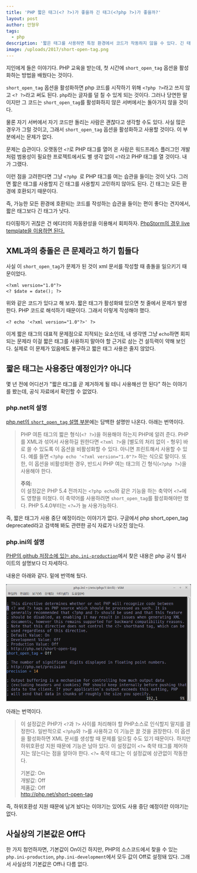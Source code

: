 ```yaml
---
title: 'PHP 짧은 태그(<? ?>)가 좋을까 긴 태그(<?php ?>)가 좋을까?'
layout: post
author: 안형우
tags: 
  - php
description: '짧은 태그를 사용하면 특정 환경에서 코드가 작동하지 않을 수 있다. 긴 태그를 사용하는 습관을 들이자'
image: /uploads/2017/short-open-tag.png
---
```


지인에게 들은 이야기다. PHP 교육을 받는데, 첫 시간에 `short_open_tag` 옵션을 활성화하는 방법을 배웠다는 것이다. 

`short_open_tag` 옵션을 활성화하면 php 코드를 시작하기 위해 `<?php ?>`라고 쓰지 않고 `<? ?>`라고 써도 된다. `php`라는 글자를 덜 칠 수 있게 되는 것이다. 그러나 당연한 말이지만 그 코드는 `short_open_tag`를 활성화하지 않은 서버에서는 돌아가지 않을 것이다.

물론 자기 서버에서 자기 코드만 돌리는 사람은 괜찮다고 생각할 수도 있다. 사실 많은 경우가 그럴 것이고, 그래서 `short_open_tag` 옵션을 활성화하고 사용할 것이다. 이 부분에서는 문제가 없다.

문제는 습관이다. 오랫동안 `<?`로 PHP 태그를 열어 온 사람은 워드프레스 플러그인 개발처럼 범용성이 필요한 프로젝트에서도 별 생각 없이 `<?`라고 PHP 태그를 열 것이다. 내가 그랬다.

이런 점을 고려한다면 그냥 `<?php `로 PHP 태그를 여는 습관을 들이는 것이 낫다. 그러면 짧은 태그를 사용할지 긴 태그를 사용할지 고민하지 않아도 된다. 긴 태그는 모든 환경에 호환되기 때문이다.

즉, 가능한 모든 환경에 호환되는 코드를 작성하는 습관을 들이는 편이 좋다는 견지에서, 짧은 태그보다 긴 태그가 낫다.

타이핑하기 귀찮은 건 에디터의 자동완성을 이용해서 회피하자. [PhpStorm의 경우 live template을 이용하면 된다.](/2017/04/12/php-open-tag-live-template-on-phpstorm.html)


## XML과의 충돌은 큰 문제라고 하기 힘들다

사실 이 `short_open_tag`가 문제가 된 것이 xml 문서를 작성할 때 충돌을 일으키기 때문이었다. 

    <?xml version="1.0"?>
    <? $date = date(); ?>

위와 같은 코드가 있다고 해 보자. 짧은 태그가 활성화돼 있으면 첫 줄에서 문제가 발생한다. PHP 코드로 해석하기 때문이다. 그래서 이렇게 작성해야 했다.

    <? echo '<?xml version="1.0"?>' ?>

이게 짧은 태그의 대표적 문제점으로 지적되는 요소인데, 내 생각엔 그냥 `echo`하면 회피되는 문제라 이걸 짧은 태그를 사용하지 말아야 할 근거로 삼는 건 설득력이 약해 보인다. 실제로 이 문제가 있음에도 불구하고 짧은 태그 사용은 줄지 않았다.


## 짧은 태그는 사용중단 예정인가? 아니다

몇 년 전에 어디선가 "짧은 태그를 곧 제거하게 될 테니 사용해선 안 된다" 하는 이야기를 봤는데, 공식 자료에서 확인할 수 없었다. 

### php.net의 설명

[php.net의 `short_open_tag` 설명 부분](http://php.net/manual/en/ini.core.php#ini.short-open-tag)에는 담백한 설명만 나온다. 아래는 번역이다.

> PHP 여튼 태그의 짧은 형식(`<? ?>`)을 허용해야 하는지 PHP에 알려 준다. PHP를 XML과 섞어서 사용하길 원한다면 `<?xml ?>`을 [별도의 처리 없이 - 형우] 바로 쓸 수 있도록 이 옵션을 비활성화할 수 있다. 
> 아니면 프린트해서 사용할 수 있다. 예를 들면 `<?php echo '<?xml version="1.0"?>` 하는 식으로 말이다. 또한, 이 옵션을 비활성화한 경우, 반드시 PHP 여는 태그의 긴 형식(`<?php ?>`)을 사용해야 한다.
> 
> **주의:**  
> 이 설정값은 PHP 5.4 전까지는 `<?php echo`와 같은 기능을 하는 축약어 `<?=`에도 영향을 미쳤다. 이 축약어를 사용하려면 `short_open_tag`를 활성화해야만 했다. PHP 5.4.0부터는 `<?=`가 늘 사용가능하다.

즉, 짧은 태그가 사용 중단 예정이라는 이야기가 없다. 구글에서 php short\_open\_tag deprecated라고 검색해 봐도 관련한 공식 자료가 나오진 않는다.


### php.ini의 설명

[PHP의 github 저장소에 있는 `php.ini-production`][php-ini-github]에서 찾은 내용은 php 공식 웹사이트의 설명보다 더 자세하다.

[php-ini-github]: https://github.com/php/php-src/blob/php-7.1.4/php.ini-production

내용은 아래와 같다. 밑에 번역해 뒀다.

![php.ini의 주석 내용](/uploads/2017/short-open-tag.png)


아래는 번역이다.

> 이 설정값은 PHP가 `<?`과 `?>` 사이를 처리해야 할 PHP소스로 인식할지 말지를 결정한다. 
> 일반적으로 `<?php`와 `?>`를 사용하고 이 기능은 끌 것을 권장한다. 이 옵션을 활성화하면 
> XML 문서를 생성할 때 문제를 일으킬 수도 있기 때문이다. 하지만 하위호환성 지원 때문에 
> 기능은 남아 있다. 이 설정값이 `<?=` 축약 태그를 제어하지는 않는다는 점을 알아야 한다.
> `<?=` 축약 태그는 이 설정값에 상관없이 작동한다.
>
> 기본값: On  
> 개발값: Off  
> 제품값: Off  
> <http://php.net/short-open-tag>

즉, 하위호환성 지원 때문에 남겨 놨다는 이야기는 있어도 사용 중단 예정이란 이야기는 없다.


## 사실상의 기본값은 Off다

한 가지 첨언하자면, 기본값이 On이긴 하지만, PHP의 소스코드에서 찾을 수 있는 `php.ini-production`, `php.ini-development`에서 모두 값이 Off로 설정돼 있다. 그래서 사실상의 기본값은 Off나 다름 없다.


